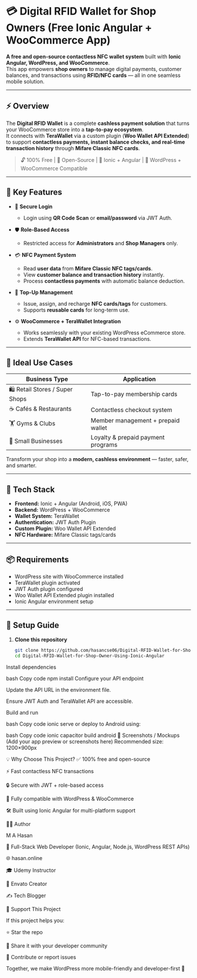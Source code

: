 # 💳 Digital RFID Wallet for Shop Owners (Free Ionic Angular + WooCommerce App)

**A free and open-source contactless NFC wallet system** built with **Ionic Angular, WordPress, and WooCommerce**.  
This app empowers **shop owners** to manage digital payments, customer balances, and transactions using **RFID/NFC cards** — all in one seamless mobile solution.

---

## ⚡ Overview

The **Digital RFID Wallet** is a complete **cashless payment solution** that turns your WooCommerce store into a **tap-to-pay ecosystem**.  
It connects with **TeraWallet** via a custom plugin (**Woo Wallet API Extended**) to support **contactless payments, instant balance checks, and real-time transaction history** through **Mifare Classic NFC cards**.

> 🔓 100% Free | 🧩 Open-Source | 📱 Ionic + Angular | 💼 WordPress + WooCommerce Compatible

---

## 🚀 Key Features

- 🔐 **Secure Login**
  - Login using **QR Code Scan** or **email/password** via JWT Auth.
  
- 🛡️ **Role-Based Access**
  - Restricted access for **Administrators** and **Shop Managers** only.

- 💳 **NFC Payment System**
  - Read **user data** from **Mifare Classic NFC tags/cards**.
  - View **customer balance and transaction history** instantly.
  - Process **contactless payments** with automatic balance deduction.

- 🔄 **Top-Up Management**
  - Issue, assign, and recharge **NFC cards/tags** for customers.
  - Supports **reusable cards** for long-term use.

- ⚙️ **WooCommerce + TeraWallet Integration**
  - Works seamlessly with your existing WordPress eCommerce store.
  - Extends **TeraWallet API** for NFC-based transactions.

---

## 🏪 Ideal Use Cases

| Business Type | Application |
|----------------|--------------|
| 🛍️ Retail Stores / Super Shops | Tap-to-pay membership cards |
| ☕ Cafés & Restaurants | Contactless checkout system |
| 🏋️ Gyms & Clubs | Member management + prepaid wallet |
| 🧾 Small Businesses | Loyalty & prepaid payment programs |

Transform your shop into a **modern, cashless environment** — faster, safer, and smarter.

---

## 🧰 Tech Stack

- **Frontend:** Ionic + Angular (Android, iOS, PWA)
- **Backend:** WordPress + WooCommerce
- **Wallet System:** TeraWallet
- **Authentication:** JWT Auth Plugin
- **Custom Plugin:** Woo Wallet API Extended
- **NFC Hardware:** Mifare Classic tags/cards

---

## 📦 Requirements

- WordPress site with WooCommerce installed  
- TeraWallet plugin activated  
- JWT Auth plugin configured  
- Woo Wallet API Extended plugin installed  
- Ionic Angular environment setup  

---

## 🧩 Setup Guide

1. **Clone this repository**
   ```bash
   git clone https://github.com/hasancse06/Digital-RFID-Wallet-for-Shop-Owner-Using-Ionic-Angular.git
   cd Digital-RFID-Wallet-for-Shop-Owner-Using-Ionic-Angular
Install dependencies

bash
Copy code
npm install
Configure your API endpoint

Update the API URL in the environment file.

Ensure JWT Auth and TeraWallet API are accessible.

Build and run

bash
Copy code
ionic serve
or deploy to Android using:

bash
Copy code
ionic capacitor build android
📱 Screenshots / Mockups
(Add your app preview or screenshots here)
Recommended size: 1200×900px

💡 Why Choose This Project?
✅ 100% free and open-source

⚡ Fast contactless NFC transactions

🔒 Secure with JWT + role-based access

🧩 Fully compatible with WordPress & WooCommerce

🛠️ Built using Ionic Angular for multi-platform support

👨‍💻 Author

M A Hasan

🔭 Full-Stack Web Developer (Ionic, Angular, Node.js, WordPress REST APIs)

🌐 hasan.online

🎓 Udemy Instructor

🧠 Envato Creator

✍️ Tech Blogger

💬 Support This Project

If this project helps you:

⭐ Star the repo

🔗 Share it with your developer community

🧩 Contribute or report issues

Together, we make WordPress more mobile-friendly and developer-first 🚀


